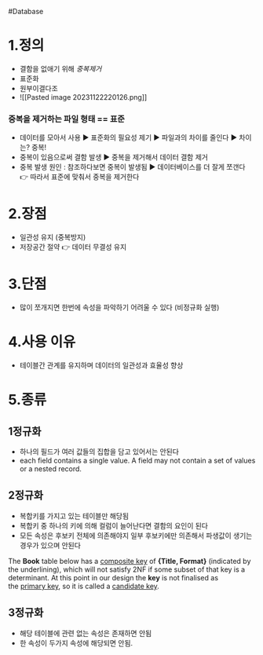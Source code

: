 #Database 
# 1.정의
-  결함을 없애기 위해 *중복제거*
- 표준화
- 원부이결다조
- ![[Pasted image 20231122220126.png]]

### 중복을 제거하는 파일 형태 == 표준
- 데이터를 모아서 사용 ▶ 표준화의 필요성 제기 ▶ 파일과의 차이를 줄인다 ▶ 차이는? 중복!
- 중복이 있음으로써 결함 발생 ▶ 중복을 제거해서 데이터 결함 제거
- 중복 발생 원인 : 참조하다보면 중복이 발생됨 ▶ 데이터베이스를 더 잘게 쪼갠다
👉 따라서 표준에 맞춰서 중복을 제거한다

# 2.장점
- 일관성 유지 (중복방지)
- 저장공간 절약
👉 데이터 무결성 유지

# 3.단점
- 많이 쪼개지면 한번에 속성을 파악하기 어려울 수 있다 (비정규화 실행)

# 4.사용 이유
- 테이블간 관계를 유지하며 데이터의 일관성과 효율성 향상

# 5.종류
## 1정규화
- 하나의 필드가 여러 값들의 집합을 담고 있어서는 안된다
- each field contains a single value. A field may not contain a set of values or a nested record.

## 2정규화
- 복합키를 가지고 있는 테이블만 해당됨
- 복합키 중 하나의 키에 의해 컬럼이 늘어난다면 결함의 요인이 된다
- 모든 속성은 후보키 전체에 의존해야지 일부 후보키에만 의존해서 파생값이 생기는 경우가 있으며 안된다

The **Book** table below has a [composite key](https://en.wikipedia.org/wiki/Composite_key) of **{Title, Format}** (indicated by the underlining), which will not satisfy 2NF if some subset of that key is a determinant. At this point in our design the **key** is not finalised as the [primary key](https://en.wikipedia.org/wiki/Primary_key), so it is called a [candidate key](https://en.wikipedia.org/wiki/Candidate_key).

## 3정규화
- 해당 테이블에 관련 없는 속성은 존재하면 안됨
- 한 속성이 두가지 속성에 해당되면 안됨.